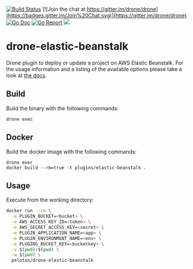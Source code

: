 [![Build Status](https://drone.seattleslow.com/api/badges/josmo/drone-elastic-beanstalk/status.svg)](https://drone.seattleslow.com/josmo/drone-elastic-beanstalk)
[![Join the chat at https://gitter.im/drone/drone](https://badges.gitter.im/Join%20Chat.svg)](https://gitter.im/drone/drone)
[![Go Doc](https://godoc.org/github.com/josmo/drone-elastic-beanstalk?status.svg)](http://godoc.org/github.com/josmo/drone-elastic-beanstalk)
[![Go Report](https://goreportcard.com/badge/github.com/josmo/drone-elastic-beanstalk)](https://goreportcard.com/report/github.com/josmo/elastic-beanstalk)
[![](https://images.microbadger.com/badges/image/peloton/drone-elastic-beanstalk.svg)](https://microbadger.com/images/peloton/drone-elastic-beanstalk "Get your own image badge on microbadger.com")

# drone-elastic-beanstalk

Drone plugin to deploy or update a project on AWS Elastic Beanstalk. For the
usage information and a listing of the available options please take a look at
[the docs](DOCS.md).

## Build

Build the binary with the following commands:

```
drone exec
```

## Docker

Build the docker image with the following commands:

```
drone exec
docker build --rm=true -t plugins/elastic-beanstalk .
```
## Usage

Execute from the working directory:

```sh
docker run --rm \
  -e PLUGIN_BUCKET=<bucket> \
  -e AWS_ACCESS_KEY_ID=<token> \
  -e AWS_SECRET_ACCESS_KEY=<secret> \
  -e PLUGIN_APPLICATION_NAME=<app> \
  -e PLUGIN_ENVIRONMENT_NAME=<env> \
  -e PLUGING_BUCKET_KEY=<bucketkey> \
  -v $(pwd):$(pwd) \
  -w $(pwd) \
  peloton/drone-elastic-beanstalk
```
